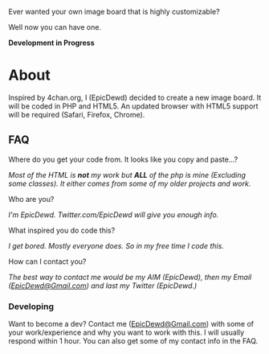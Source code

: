 Ever wanted your own image board that is highly customizable?

Well now you can have one.

**Development in Progress**

# About #
Inspired by 4chan.org, I (EpicDewd) decided to create a new image board.  It will be coded in PHP and HTML5.  An updated browser with HTML5 support will be required (Safari, Firefox, Chrome).

## FAQ ##
Where do you get your code from.  It looks like you copy and paste...?

_Most of the HTML is **not** my work but **ALL** of the php is mine (Excluding some classes).  It either comes from some of my older projects and work._

Who are you?

_I'm EpicDewd.  Twitter.com/EpicDewd will give you enough info._

What inspired you do code this?

_I get bored.  Mostly everyone does.  So in my free time I code this._

How can I contact you?

_The best way to contact me would be my AIM (EpicDewd), then my Email (EpicDewd@Gmail.com) and last my Twitter (EpicDewd.)_

### Developing ###

Want to become a dev?  Contact me (EpicDewd@Gmail.com) with some of your work/experience and why you want to work with this.  I will usually respond within 1 hour.  You can also get some of my contact info in the FAQ.
